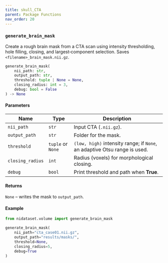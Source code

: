 ```yaml
---
title: skull_CTA
parent: Package Functions
nav_order: 20
---
```


### `generate_brain_mask`

Create a rough brain mask from a CTA scan using intensity thresholding, hole filling, closing, and largest‑component selection. Saves `<filename>_brain_mask.nii.gz`.

```python
generate_brain_mask(
    nii_path: str,
    output_path: str,
    threshold: tuple | None = None,
    closing_radius: int = 3,
    debug: bool = False
) -> None
```

#### Parameters

| Name             | Type            | Description                                                               |
| ---------------- | --------------- | ------------------------------------------------------------------------- |
| `nii_path`       | `str`           | Input CTA (`.nii.gz`).                                                    |
| `output_path`    | `str`           | Folder for the mask.                                                      |
| `threshold`      | `tuple` or `None` | `(low, high)` intensity range; if `None`, an adaptive Otsu range is used. |
| `closing_radius` | `int`           | Radius (voxels) for morphological closing.                                |
| `debug`          | `bool`          | Print threshold and path when **True**.                                   |

#### Returns

`None` – writes the mask to `output_path`.

#### Example

```python
from nidataset.volume import generate_brain_mask

generate_brain_mask(
    nii_path="cta_case01.nii.gz",
    output_path="results/masks/",
    threshold=None,
    closing_radius=5,
    debug=True
)
```